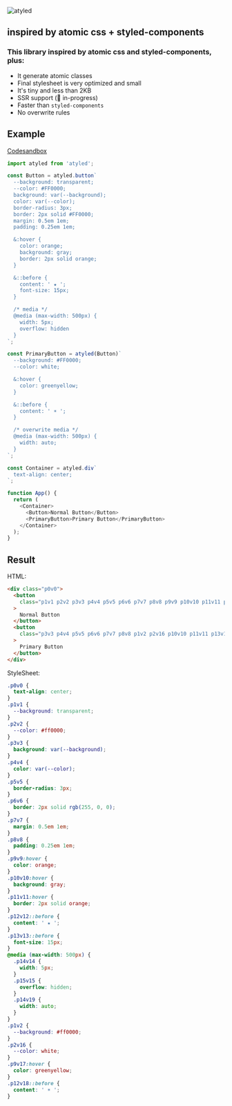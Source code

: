 ![atyled](https://user-images.githubusercontent.com/1549069/221021089-c41b03e0-ef6f-4835-bc10-669d44d19bb3.png)

## inspired by atomic css + styled-components

### This library inspired by atomic css and styled-components, plus:

- It generate atomic classes
- Final stylesheet is very optimized and small
- It's tiny and less than 2KB
- SSR support (🚧 in-progress)
- Faster than `styled-components`
- No overwrite rules

## Example

[Codesandbox](https://codesandbox.io/s/atyled-example-1-vxhd58)

```js
import atyled from 'atyled';

const Button = atyled.button`
  --background: transparent;
  --color: #FF0000;
  background: var(--background);
  color: var(--color);
  border-radius: 3px;
  border: 2px solid #FF0000;
  margin: 0.5em 1em;
  padding: 0.25em 1em;  

  &:hover {
    color: orange;
    background: gray;
    border: 2px solid orange;
  }

  &::before {
    content: ' ★ ';
    font-size: 15px;
  }

  /* media */
  @media (max-width: 500px) {
    width: 5px;    
    overflow: hidden
  }
`;

const PrimaryButton = atyled(Button)`
  --background: #FF0000;
  --color: white;

  &:hover {
    color: greenyellow;
  }

  &::before {
    content: ' ☀︎ ';
  }

  /* overwrite media */
  @media (max-width: 500px) {
    width: auto;
  }
`;

const Container = atyled.div`
  text-align: center;
`;

function App() {
  return (
    <Container>
      <Button>Normal Button</Button>
      <PrimaryButton>Primary Button</PrimaryButton>
    </Container>
  );
}
```

## Result

HTML:

```html
<div class="p0v0">
  <button
    class="p1v1 p2v2 p3v3 p4v4 p5v5 p6v6 p7v7 p8v8 p9v9 p10v10 p11v11 p12v12 p13v13 p14v14 p15v15"
  >
    Normal Button
  </button>
  <button
    class="p3v3 p4v4 p5v5 p6v6 p7v7 p8v8 p1v2 p2v16 p10v10 p11v11 p13v13 p9v17 p12v18 p15v15 p14v19"
  >
    Primary Button
  </button>
</div>
```

StyleSheet:

```css
.p0v0 {
  text-align: center;
}
.p1v1 {
  --background: transparent;
}
.p2v2 {
  --color: #ff0000;
}
.p3v3 {
  background: var(--background);
}
.p4v4 {
  color: var(--color);
}
.p5v5 {
  border-radius: 3px;
}
.p6v6 {
  border: 2px solid rgb(255, 0, 0);
}
.p7v7 {
  margin: 0.5em 1em;
}
.p8v8 {
  padding: 0.25em 1em;
}
.p9v9:hover {
  color: orange;
}
.p10v10:hover {
  background: gray;
}
.p11v11:hover {
  border: 2px solid orange;
}
.p12v12::before {
  content: ' ★ ';
}
.p13v13::before {
  font-size: 15px;
}
@media (max-width: 500px) {
  .p14v14 {
    width: 5px;
  }
  .p15v15 {
    overflow: hidden;
  }
  .p14v19 {
    width: auto;
  }
}
.p1v2 {
  --background: #ff0000;
}
.p2v16 {
  --color: white;
}
.p9v17:hover {
  color: greenyellow;
}
.p12v18::before {
  content: ' ☀︎ ';
}
```
